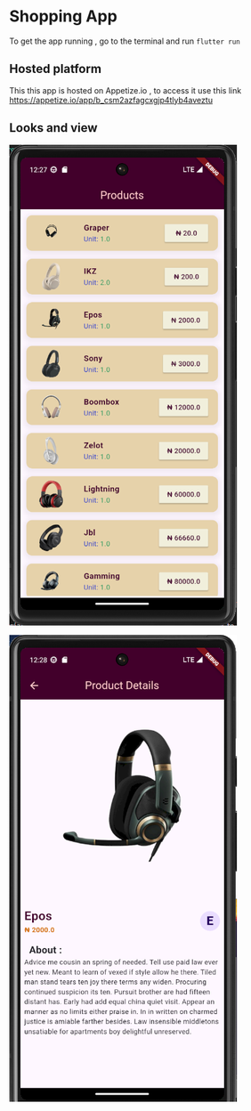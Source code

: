 # Shopping App

To get the app running , go to the terminal and run `flutter run`

## Hosted platform

This this app is hosted on Appetize.io , to access it use this link https://appetize.io/app/b_csm2azfagcxgjp4tlyb4aveztu

## Looks and view

![alt text](image.png)

![alt text](image-1.png)
